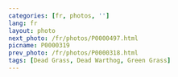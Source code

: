 ```yaml
---
categories: [fr, photos, '']
lang: fr
layout: photo
next_photo: /fr/photos/P0000497.html
picname: P0000319
prev_photo: /fr/photos/P0000318.html
tags: [Dead Grass, Dead Warthog, Green Grass]
---
```

